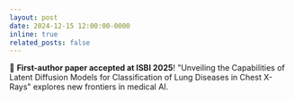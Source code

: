 ```yaml
---
layout: post
date: 2024-12-15 12:00:00-0000
inline: true
related_posts: false
---
```


🎉 **First-author paper accepted at ISBI 2025**! "Unveiling the Capabilities of Latent Diffusion Models for Classification of Lung Diseases in Chest X-Rays" explores new frontiers in medical AI.
